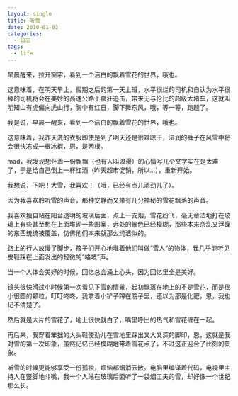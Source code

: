 ```yaml
---
layout: single
title: 听雪
date: 2010-01-03
categories:
  - 日志
tags:
  - life
---
```


早晨醒来，拉开窗帘，看到一个洁白的飘着雪花的世界，哦也。

这意味着，在明天早上，假期之后的第一天上班，水平很烂的司机和自认为水平很棒的司机将会在美妙的高速公路上疯狂追击，带来无与伦比的超级大堵车，这就叫明知山有虎偏向虎山行，胸中有红日，脚下舞东风，哦，等一等，跑题了。

我是说，早晨一醒来，看到一个洁白的飘着雪花的世界，哦也。

这意味着，我昨天洗的衣服即使是到了明天还是很难晾干，湿润的裤子在风雪中将会很快冻成一根冰棍，恩，是两根。

mad，我发现想怀着一份飘飘（也有人叫浪漫）的心情写几个文字实在是太难了，于是给自己倒上一杯红酒（昨天超市促销，所以...），重新开始。

我想说，下吧！大雪，我喜欢！（哦，已经有点儿酒劲儿了）。

因为我喜欢聆听雪的声音，那种安静而又带有几分神秘的雪花飘落的声音。

我喜欢独自站在阳台透明的玻璃后面，点上一支烟，雪花纷飞，毫无章法地打在玻璃上有些甚至想在上面堆砌一些图案，远处的景色已经模糊，那些本来杂乱又浮躁的东西统统被覆盖，仿佛他们本来就那么纯洁似的。

路上的行人放慢了脚步，孩子们开心地堆着他们叫做“雪人”的物体，我几乎能听见皮鞋踩在上面发出的轻微的“咯吱”声。

当一个人体会美好的时候，回忆总会涌上心头，因为回忆里全是美好。

镜头很快滑过小时候第一次看见下雪的情景，起初飘落在地上的不是雪花，而是很小很圆的颗粒，叮叮咚咚，我拿着小铲子蹲在院子里，还以为那是化肥，恩，我也记不清楚了。

然后就是大片的雪花了，地上很快就白了，嘴里呼出的热气和雪花缠在一起。

再后来，我穿着笨拙的大头鞋使劲儿在雪地里踩出又大又深的脚印，恩，这就是我对雪的第一次印象，虽然记忆已经模糊地带着雪花点了，不过这正迎合了此刻的景象。

听雪的时候更能够享受一份孤独，烦恼都烟消云散。电脑里编译着代码，电视里主持人在蹩脚地斗嘴，我一个人站在玻璃后面听了一袋烟工夫的雪，却好像一个世纪那么长。
